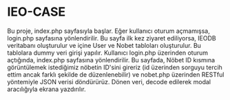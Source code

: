 # IEO-CASE

Bu proje, index.php sayfasıyla başlar. Eğer kullanıcı oturum açmamışsa, login.php sayfasına yönlendirilir. Bu sayfa ilk kez ziyaret ediliyorsa, IEODB veritabanı oluşturulur ve içine User ve Nobet tabloları oluşturulur. Bu tablolara dummy veri girişi yapılır. Kullanıcı login.php üzerinden oturum açtığında, index.php sayfasına yönlendirilir. Bu sayfada, Nöbet ID kısmına görüntülemek istediğimiz nöbetin ID'sini gireriz (id üzerinden sorguyu tercih ettim ancak farklı şekilde de düzenlenebilir) ve nobet.php üzerinden RESTful yöntemiyle JSON verisi döndürürüz. Dönen veri, decode edilerek modal aracılığıyla ekrana yazdırılır.
